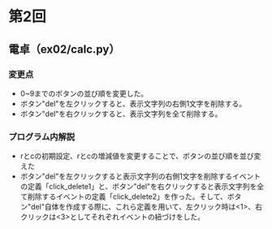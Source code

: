 # 第2回
## 電卓（ex02/calc.py）
### 変更点
* 0~9までのボタンの並び順を変更した。
* ボタン"del"を左クリックすると、表示文字列の右側1文字を削除する。
* ボタン"del"を右クリックすると、表示文字列を全て削除する。
### プログラム内解説
* rとcの初期設定、rとcの増減値を変更することで、ボタンの並び順を並び変えた
* ボタン"del"を左クリックすると表示文字列の右側1文字を削除するイベントの定義「click_delete1」と、ボタン"del"を右クリックすると表示文字列を全て削除するイベントの定義「click_delete2」を作った。そして、ボタン"del"自体を作成する際に、これら定義を用いて、左クリック時は<1>、右クリックは<3>としてそれぞれイベントの紐づけをした。